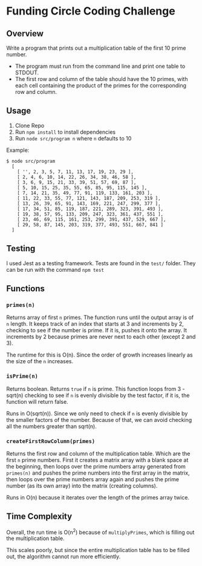 # Funding Circle Coding Challenge

## Overview
Write a program that prints out a multiplication table of the first 10 prime number.
* The program must run from the command line and print one table to
STDOUT.
* The first row and column of the table should have the 10 primes, with each
cell containing the product of the primes for the corresponding row and
column.

## Usage
1. Clone Repo
2. Run `npm install` to install dependencies
3. Run `node src/program n` where `n` defaults to 10

Example:
```
$ node src/program
  [
    [ '', 2, 3, 5, 7, 11, 13, 17, 19, 23, 29 ],
    [ 2, 4, 6, 10, 14, 22, 26, 34, 38, 46, 58 ],
    [ 3, 6, 9, 15, 21, 33, 39, 51, 57, 69, 87 ],
    [ 5, 10, 15, 25, 35, 55, 65, 85, 95, 115, 145 ],
    [ 7, 14, 21, 35, 49, 77, 91, 119, 133, 161, 203 ],
    [ 11, 22, 33, 55, 77, 121, 143, 187, 209, 253, 319 ],
    [ 13, 26, 39, 65, 91, 143, 169, 221, 247, 299, 377 ],
    [ 17, 34, 51, 85, 119, 187, 221, 289, 323, 391, 493 ],
    [ 19, 38, 57, 95, 133, 209, 247, 323, 361, 437, 551 ],
    [ 23, 46, 69, 115, 161, 253, 299, 391, 437, 529, 667 ],
    [ 29, 58, 87, 145, 203, 319, 377, 493, 551, 667, 841 ]
  ]
```

## Testing
I used Jest as a testing framework.
Tests are found in the `test/` folder. They can be run with the command `npm test`

## Functions
### `primes(n)`
Returns array of first `n` primes.
The function runs until the output array is of `n` length. It keeps track of an index that starts at 3 and increments by 2, checking to see if the number is prime. If it is, pushes it onto the array. It increments by 2 because primes are never next to each other (except 2 and 3).

The runtime for this is O(n). Since the order of growth increases linearly as the size of the `n` increases.

### `isPrime(n)`
Returns boolean. Returns `true` if `n` is prime.
This function loops from 3 - sqrt(n) checking to see if `n` is evenly divisible by the test factor, if it is, the function will return false.

Runs in O(sqrt(n)). Since we only need to check if `n` is evenly divisible by the smaller factors of the number. Because of that, we can avoid checking all the numbers greater than sqrt(n).

### `createFirstRowColumn(primes)`
Returns the first row and column of the multiplication table. Which are the first `n` prime numbers.
First it creates a matrix array with a blank space at the beginning, then loops over the prime numbers array generated from `primes(n)` and pushes the prime numbers into the first array in the matrix, then loops over the prime numbers array again and pushes the prime number (as its own array) into the matrix (creating columns).

Runs in O(n) because it iterates over the length of the primes array twice.


## Time Complexity
Overall, the run time is O(n<sup>2</sup>) because of `multiplyPrimes`, which is filling out the multiplication table.

This scales poorly, but since the entire multiplication table has to be filled out, the algorithm cannot run more efficiently.
